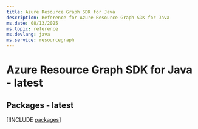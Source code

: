 ```yaml
---
title: Azure Resource Graph SDK for Java
description: Reference for Azure Resource Graph SDK for Java
ms.date: 08/13/2025
ms.topic: reference
ms.devlang: java
ms.service: resourcegraph
---
```

# Azure Resource Graph SDK for Java - latest
## Packages - latest
[!INCLUDE [packages](resource-graph-index.md)]